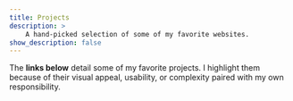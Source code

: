```yaml
---
title: Projects
description: >
    A hand-picked selection of some of my favorite websites.
show_description: false
---
```


The **links below** detail some of my favorite projects. I highlight them because of their visual appeal, usability, or complexity paired with my own responsibility.